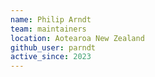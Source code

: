```yaml
---
name: Philip Arndt
team: maintainers
location: Aotearoa New Zealand
github_user: parndt
active_since: 2023
---
```


